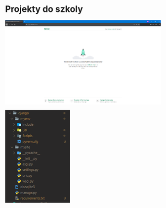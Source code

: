 # Projekty do szkoly

![browser_screen](https://github.com/mskreczko/szkola-projekty/blob/main/resources/django_screen.PNG?raw=true)

![project_tree_screen](https://github.com/mskreczko/szkola-projekty/blob/main/resources/django_project_tree.PNG?raw=true)
